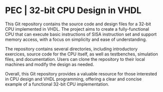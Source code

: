 # PEC | 32-bit CPU Design in VHDL

This Git repository contains the source code and design files for a 32-bit CPU implemented in VHDL. The project aims to create a fully-functional CPU that can execute basic instructions of SISA instruction set and support memory access, with a focus on simplicity and ease of understanding.

The repository contains several directories, including introductory exercices, source code for the CPU itself, as well as testbenches, simulation files, and documentation. Users can clone the repository to their local machines and modify the design as needed.

Overall, this Git repository provides a valuable resource for those interested in CPU design and VHDL programming, offering a clear and concise example of a functional 32-bit CPU implementation.

